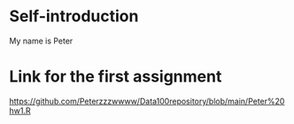 # Self-introduction

My name is Peter

# Link for the first assignment

https://github.com/Peterzzzwwww/Data100repository/blob/main/Peter%20hw1.R
